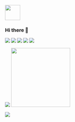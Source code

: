 <img src="https://github.com/Hitsuki9/Hitsuki9/raw/master/balloon.gif" width="50">

### Hi there 👋

![](https://img.shields.io/badge/-JavaScript-%23F7DF1E?style=flat-square&logo=JavaScript&logoColor=000)
![](https://img.shields.io/badge/-TypeScript-%23007ACC?style=flat-square&logo=TypeScript&logoColor=fff)
![](https://img.shields.io/badge/-Node.js-%23339933?style=flat-square&logo=Node.js&logoColor=fff)
![](https://img.shields.io/badge/-React-%2361DAFB?style=flat-square&logo=React&logoColor=000)
![](https://img.shields.io/badge/-Vue.js-%234FC08D?style=flat-square&logo=Vue.js&logoColor=fff)

<p align="left">
  <img src="https://github-readme-stats.vercel.app/api?username=Hitsuki9&show_icons=true&include_all_commits=true" />
  <img height="195" src="https://github-readme-stats.vercel.app/api/top-langs/?username=Hitsuki9&langs_count=8&layout=compact" />
</p>
<img src="https://github-profile-trophy.vercel.app/?username=Hitsuki9" />
